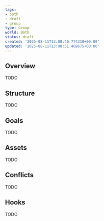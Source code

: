 ```yaml
---
tags:
- both
- draft
- group
type: Group
world: Both
status: draft
created: '2025-08-11T13:08:46.774318+00:00'
updated: '2025-08-11T13:08:51.469675+00:00'
---
```



## Overview

TODO
## Structure

TODO
## Goals

TODO
## Assets

TODO
## Conflicts

TODO
## Hooks

TODO
